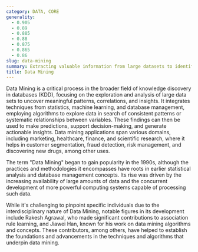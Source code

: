 ```yaml
---
category: DATA, CORE
generality:
  - 0.905
  - 0.89
  - 0.885
  - 0.88
  - 0.875
  - 0.865
  - 0.86
slug: data-mining
summary: Extracting valuable information from large datasets to identify patterns, trends, and relationships that may not be immediately apparent.
title: Data Mining
---
```


Data Mining is a critical process in the broader field of knowledge discovery in databases (KDD), focusing on the exploration and analysis of large data sets to uncover meaningful patterns, correlations, and insights. It integrates techniques from statistics, machine learning, and database management, employing algorithms to explore data in search of consistent patterns or systematic relationships between variables. These findings can then be used to make predictions, support decision-making, and generate actionable insights. Data mining applications span various domains, including marketing, healthcare, finance, and scientific research, where it helps in customer segmentation, fraud detection, risk management, and discovering new drugs, among other uses.

The term "Data Mining" began to gain popularity in the 1990s, although the practices and methodologies it encompasses have roots in earlier statistical analysis and database management concepts. Its rise was driven by the increasing availability of large amounts of data and the concurrent development of more powerful computing systems capable of processing such data.

While it's challenging to pinpoint specific individuals due to the interdisciplinary nature of Data Mining, notable figures in its development include Rakesh Agrawal, who made significant contributions to association rule learning, and Jiawei Han, known for his work on data mining algorithms and concepts. These contributors, among others, have helped to establish the foundations and advancements in the techniques and algorithms that underpin data mining.
